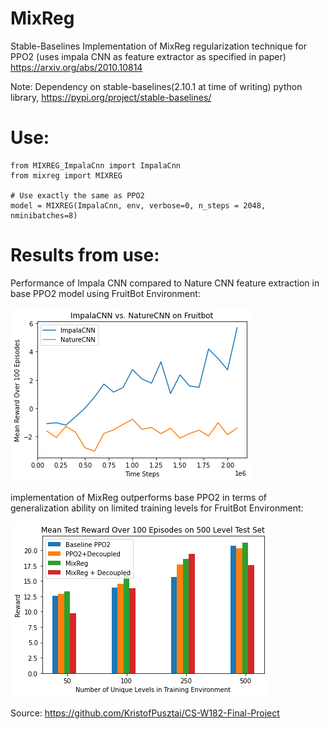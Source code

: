 # MixReg
Stable-Baselines Implementation of MixReg regularization technique for PPO2 (uses impala CNN as feature extractor as specified in paper)
https://arxiv.org/abs/2010.10814

Note: Dependency on stable-baselines(2.10.1 at time of writing) python library, https://pypi.org/project/stable-baselines/
# Use:
    from MIXREG_ImpalaCnn import ImpalaCnn
    from mixreg import MIXREG
  
    # Use exactly the same as PPO2
    model = MIXREG(ImpalaCnn, env, verbose=0, n_steps = 2048, nminibatches=8)
# Results from use:
Performance of Impala CNN compared to Nature CNN feature extraction in base PPO2 model using FruitBot Environment:

![alt text](https://github.com/KristofPusztai/CS-W182-Final-Project/blob/master/fruitbot-impala_vs_nature.png?raw=true)

implementation of MixReg outperforms base PPO2 in terms of generalization ability on limited training levels for FruitBot Environment:

![alt text](https://github.com/KristofPusztai/CS-W182-Final-Project/blob/master/Test_Reward.png?raw=true)



Source: https://github.com/KristofPusztai/CS-W182-Final-Project
